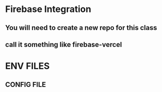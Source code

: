 # Firebase Integration

## You will need to create a new repo for this class  
## call it something like firebase-vercel

# ENV FILES

## CONFIG FILE

